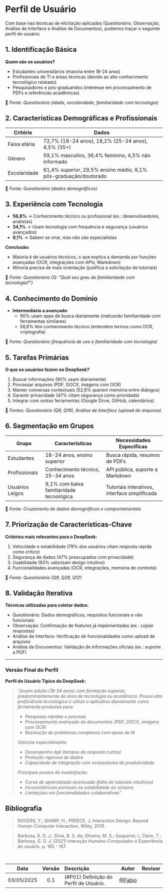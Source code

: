 # Perfil de Usuário
Com base nas técnicas de elicitação aplicadas (Questionário, Observação, Análise de Interface e Análise de Documentos), podemos traçar o seguinte perfil de usuário:
## 1. Identificação Básica

**Quem são os usuários?**

- Estudantes universitários (maioria entre 18-24 anos)
- Profissionais de TI e áreas técnicas (devido ao alto conhecimento tecnológico relatado)
- Pesquisadores e pós-graduandos (interesse em processamento de PDFs e referências acadêmicas)

🔹 *Fonte: Questionário (idade, escolaridade, familiaridade com tecnologia)*

## 2. Características Demográficas e Profissionais

| Critério         | Dados                                                                 |
|------------------|-----------------------------------------------------------------------|
| Faixa etária     | 72,7% (18-24 anos), 18,2% (25-34 anos), 4,5% (35+)                   |
| Gênero           | 59,1% masculino, 36,4% feminino, 4,5% não informado                  |
| Escolaridade     | 61,4% superior, 29,5% ensino médio, 9,1% pós-graduação/doutorado     |


🔹 *Fonte: Questionário (dados demográficos)*

## 3. Experiência com Tecnologia

- **56,8%** → Conhecimento técnico ou profissional (ex.: desenvolvedores, analistas)
- **34,1%** → Usam tecnologia com frequência e segurança (usuários avançados)
- **9,1%** → Sabem se virar, mas não são especialistas

**Conclusão:**
- Maioria é de usuários técnicos, o que explica a demanda por funções avançadas (OCR, integrações com APIs, Markdown)
- Minoria precisa de mais orientação (justifica a solicitação de tutoriais)

🔹 *Fonte: Questionário (Q: "Qual seu grau de familiaridade com tecnologia?")*

## 4. Conhecimento do Domínio

- **Intermediário a avançado**:
  - 90% usam apps de busca diariamente (indicando familiaridade com ferramentas similares)
  - 56,8% têm conhecimento técnico (entendem termos como OCR, criptografia)

🔹 *Fonte: Questionário (frequência de uso e familiaridade com tecnologia)*

## 5. Tarefas Primárias

**O que os usuários fazem no DeepSeek?**
1. Buscar informações (90% usam diariamente)
2. Processar arquivos (PDF, DOCX, imagens com OCR)
3. Manter conversas contextuais (52,6% querem memória entre diálogos)
4. Garantir privacidade (47% citam segurança como prioridade)
5. Integrar com outras ferramentas (Google Drive, GitHub, calendários)

🔹 *Fontes: Questionário (Q9, Q19), Análise de Interface (upload de arquivos)*

## 6. Segmentação em Grupos

| Grupo              | Características                          | Necessidades Específicas                     |
|--------------------|------------------------------------------|----------------------------------------------|
| Estudantes         | 18-24 anos, ensino superior             | Busca rápida, resumos de PDFs                |
| Profissionais  | Conhecimento técnico, 25-34 anos       | API pública, suporte a Markdown              |
| Usuários Leigos    | 9,1% com baixa familiaridade tecnológica | Tutoriais interativos, interface simplificada |

🔹 *Fonte: Cruzamento de dados demográficos e comportamentais*

## 7. Priorização de Características-Chave

**Critérios mais relevantes para o DeepSeek:**
1. Velocidade e estabilidade (79% dos usuários citam resposta rápida como crítico)
2. Segurança de dados (47% preocupados com privacidade)
3. Usabilidade (63% valorizam design intuitivo)
4. Funcionalidades avançadas (OCR, integrações, memória de contexto)

🔹 *Fonte: Questionário (Q9, Q28, Q12)*

## 8. Validação Iterativa

**Técnicas utilizadas para coletar dados:**
- Questionário: Dados demográficos, requisitos funcionais e não funcionais
- Observação: Confirmação de features já implementadas (ex.: copiar respostas)
- Análise de Interface: Verificação de funcionalidades como upload de arquivos
- Análise de Documentos: Validação de informações oficiais (ex.: suporte a PDF)

---

### Versão Final do Perfil

**Perfil do Usuário Típico do DeepSeek:**

> *"Jovem adulto (18-34 anos) com formação superior, predominantemente da área de tecnologia ou acadêmica. Possui alta proficiência tecnológica e utiliza o aplicativo diariamente como ferramenta produtiva para:*
> - *Pesquisas rápidas e precisas*
> - *Processamento avançado de documentos (PDF, DOCX, imagens com OCR)*
> - *Resolução de problemas complexos com apoio de IA*
>
> *Valoriza especialmente:*
> - *Desempenho ágil (tempos de resposta curtos)*
> - *Proteção rigorosa de dados*
> - *Capacidade de integração com ecossistema de produtividade*
>
> *Principais pontos de insatisfação:*
> - *Curva de aprendizado acentuada (falta de tutoriais intuitivos)*
> - *Inconsistências pontuais na estabilidade do sistema*
> - *Limitações em funcionalidades colaborativas"*

## Bibliografia

> ROGERS, Y.; SHARP, H.; PREECE, J. Interaction Design: Beyond Human-Computer Interaction. Wiley, 2019.

> Barbosa, S. D. J.; Silva, B. S. da; Silveira, M. S.; Gasparini, I.; Darin, T.; Barbosa, G. D. J. (2021)
Interação Humano-Computador e Experiência do usuário.
p. 165 - 167.

</br>

| Data       | Versão | Descrição                                 | Autor                                      | Revisor                                     |
| :--------: | :----: | :---------------------------------------- | :----------------------------------------: | :----------------------------------------: |
| 03/05/2025 |  0.1   | (#P01) Definição do Perfil de Usuário.| [@Fabio](https://github.com/fabinsz)   | []() |